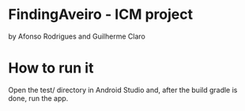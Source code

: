 # FindingAveiro - ICM project
by Afonso Rodrigues and Guilherme Claro

# How to run it
Open the test/ directory in Android Studio and, after the build gradle is done, run the app.
